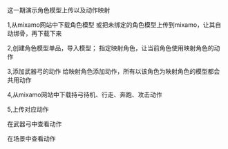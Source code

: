这一期演示角色模型上传以及动作映射

1,从mixamo网站中下载角色模型
或把未绑定的角色模型上传到mixamo，让其自动绑骨，再下载下来

2,创建角色模型单品，导入模型；
指定映射角色，让当前角色使用映射角色的动作

3,添加武器弓的动作
给映射角色添加动作，所有以该角色为映射角色的模型都会共用动作

4,从mixamo网站中下载持弓待机、行走、奔跑、攻击动作

5,上传对应动作

在武器弓中查看动作

在场景中查看动作




